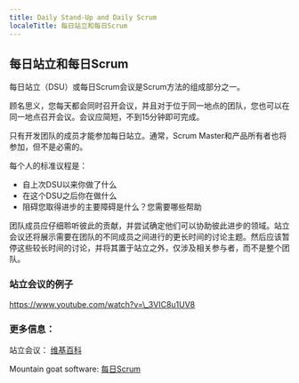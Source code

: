```yaml
---
title: Daily Stand-Up and Daily Scrum
localeTitle: 每日站立和每日Scrum
---
```

## 每日站立和每日Scrum

每日站立（DSU）或每日Scrum会议是Scrum方法的组成部分之一。

顾名思义，您每天都会同时召开会议，并且对于位于同一地点的团队，您也可以在同一地点召开会议。会议应简短，不到15分钟即可完成。

只有开发团队的成员才能参加每日站立。通常，Scrum Master和产品所有者也将参加，但不是必需的。

每个人的标准议程是：

*   自上次DSU以来你做了什么
*   在这个DSU之后你在做什么
*   阻碍您取得进步的主要障碍是什么？您需要哪些帮助

团队成员应仔细聆听彼此的贡献，并尝试确定他们可以协助彼此进步的领域。站立会议还将展示需要在团队的不同成员之间进行的更长时间的讨论主题。然后应该暂停这些较长时间的讨论，并将其置于站立之外，仅涉及相关参与者，而不是整个团队。

### 站立会议的例子

https://www.youtube.com/watch?v=\_3VIC8u1UV8


### 更多信息：

站立会议： [维基百科](https://en.wikipedia.org/wiki/Stand-up_meeting)

Mountain goat software: [每日Scrum](https://www.mountaingoatsoftware.com/agile/scrum/meetings/daily-scrum)

